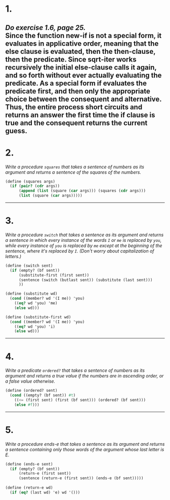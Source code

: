 # 1.

*Do exercise 1.6, page 25.*  
Since the function new-if is not a special form, it evaluates in applicative order, meaning that the else clause is evaluated, then the then-clause, then the predicate. Since sqrt-iter works recursively the initial else-clause calls it again, and so forth without ever actually evaluating the predicate. As a special form if evaluates the predicate first, and then only the appropriate choice between the consequent and alternative. Thus, the entire process short circuits and returns an answer the first time the if clause is true and the consequent returns the current guess.
---
# 2.

*Write a procedure `squares` that takes a sentence of numbers as its argument and returns a sentence of the squares of the numbers.*
```scheme
(define (squares args)
  (if (pair? (cdr args))
      (append (list (square (car args))) (squares (cdr args)))
      (list (square (car args)))))
```
---
# 3.

*Write a procedure `switch` that takes a sentence as its argument and returns a sentence in which every instance of the words `I` or `me` is replaced by `you`, while every instance of `you` is replaced by `me` except at the beginning of the sentence, where it's replaced by `I`. (Don't worry about capitalization of letters.)*

```scheme
(define (switch sent)
  (if (empty? (bf sent))
      (substitute-first (first sent))
      (sentence (switch (butlast sent)) (substitute (last sent)))
      ))

(define (substitute wd)
  (cond ((member? wd '(I me)) 'you)
	((eq? wd 'you) 'me)
	(else wd)))

(define (substitute-first wd)
  (cond ((member? wd '(I me)) 'you)
	((eq? wd 'you) 'i)
	(else wd)))
```
---
# 4.

*Write a predicate `ordered?` that takes a sentence of numbers as its argument and returns a true value if the numbers are in ascending order, or a false value otherwise.*
```scheme
(define (ordered? sent)
  (cond ((empty? (bf sent)) #t)
	((<= (first sent) (first (bf sent))) (ordered? (bf sent)))
	(else #f)))
```
---
# 5.

*Write a procedure ends-e that takes a sentence as its argument and returns a sentence containing only those words of the argument whose last letter is E.*
```scheme
(define (ends-e sent)
  (if (empty? (bf sent))
      (return-e (first sent))
      (sentence (return-e (first sent)) (ends-e (bf sent)))))
      
(define (return-e wd)
  (if (eq? (last wd) 'e) wd '()))
```	   